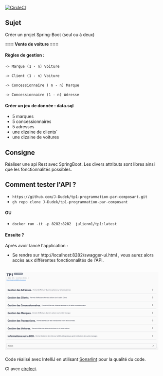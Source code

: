 [![CircleCI](https://img.shields.io/circleci/build/github/J-Dudek/tp1-programmation-par-composant?style=plastic)](https://circleci.com/gh/circleci/circleci-docs)

## Sujet
Créer un projet Spring-Boot (seul ou à deux)

**=== Vente de voiture ===**

#### Règles de gestion :

`-> Marque (1 - n) Voiture`

`-> Client (1 - n) Voiture`

`-> Concessionnaire ( n - n) Marque`

`-> Concessionnaire (1 - n) Adresse`

#### Créer un jeu de donnée : data.sql
- 5 marques
- 5 concessionnaires
- 5 adresses
- une dizaine de clients`
- une dizaine de voitures

## Consigne
Réaliser une api Rest avec SpringBoot.
Les divers attributs sont libres ainsi que les fonctionnalités possibles.

## Comment tester l'API ?
- `https://github.com/J-Dudek/tp1-programmation-par-composant.git`
- `gh repo clone J-Dudek/tp1-programmation-par-composant`
#### OU
- `docker run -it -p 8282:8282  julienm1/tp1:latest`
#### Ensuite ?
Après avoir lancé l'application :
- Se rendre sur http://localhost:8282/swagger-ui.html , vous aurez alors accès aux différentes fonctionnalités de l'API.

![alt Swagger](https://github.com/J-Dudek/tp1-programmation-par-composant/blob/main/src/main/resources/Swagger-ui.png "Swagger")
------------

Code réalisé avec IntelliJ en utilisant [Sonarlint](https://www.sonarlint.org/ "Sonarlint") pour la qualité du code.

CI avec  [circleci](https://circleci.com/ "circleci").
